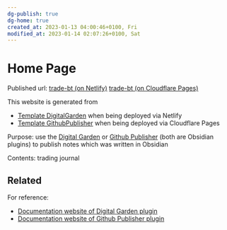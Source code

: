 ```yaml
---
dg-publish: true
dg-home: true
created_at: 2023-01-13 04:00:46+0100, Fri
modified_at: 2023-01-14 02:07:26+0100, Sat
---
```


# Home Page

Published url: [trade-bt (on Netlify)](https://tradebt.netlify.app) [trade-bt (on Cloudflare Pages)](https://tradebt.pages.dev/)

This website is generated from
- [Template DigitalGarden](https://github.com/oleeskild/digitalgarden) when being deployed via Netlify
- [Template GithubPublisher](https://github.com/ObsidianPublisher/publisher-template-netlify) when being deployed via Cloudflare Pages

Purpose: use the [Digital Garden](https://github.com/oleeskild/obsidian-digital-garden) or [Github Publisher](https://github.com/ObsidianPublisher/obsidian-github-publisher) (both are Obsidian plugins) to publish notes which was written in Obsidian

Contents: trading journal

## Related

For reference:
- [Documentation website of Digital Garden plugin](https://dg-docs.ole.dev)
- [Documentation website of Github Publisher plugin](https://obsidian-publisher.netlify.app/)